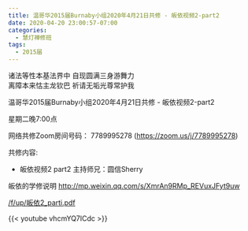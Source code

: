 ```yaml
---
title: 温哥华2015届Burnaby小组2020年4月21日共修 - 皈依视频2-part2
date: 2020-04-20 23:00:57-07:00
categories:
  - 慧灯禅修班
tags:
  - 2015届
---
```

诸法等性本基法界中 自现圆满三身游舞力\
离障本来怙主龙钦巴 祈请无垢光尊常护我  

温哥华2015届Burnaby小组2020年4月21日共修 - 皈依视频2-part2

星期二晚7:00点 

网络共修Zoom房间号码： 7789995278 (<https://zoom.us/j/7789995278>)

共修内容: 

* 皈依视频2 part2 主持师兄：圆信Sherry

皈依的学修说明 <http://mp.weixin.qq.com/s/XmrAn9RMp_REVuxJFyt9uw>  

[/f/up/皈依2_parti.pdf](/f/up/皈依2_parti.pdf)

{{< youtube vhcmYQ7ICdc >}}
